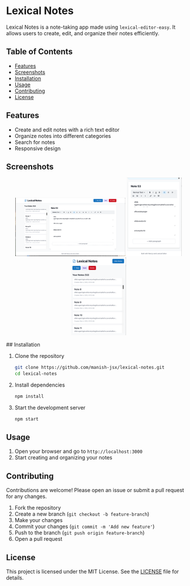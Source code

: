 # Lexical Notes

Lexical Notes is a note-taking app made using `lexical-editor-easy`. It allows users to create, edit, and organize their notes efficiently.

## Table of Contents
- [Features](#features)
- [Screenshots](#screenshots)
- [Installation](#installation)
- [Usage](#usage)
- [Contributing](#contributing)
- [License](#license)

## Features
- Create and edit notes with a rich text editor
- Organize notes into different categories
- Search for notes
- Responsive design

## Screenshots
<p align="center">
  <img src="https://raw.githubusercontent.com/manish-jsx/lexical-notes/refs/heads/main/Screenshot1.png" alt="Screenshot 1" width="300">
  
  <img src="https://raw.githubusercontent.com/manish-jsx/lexical-notes/refs/heads/main/Screenshot2.png" alt="Screenshot 2" width="150">
  
  <img src="https://raw.githubusercontent.com/manish-jsx/lexical-notes/refs/heads/main/Screenshot3.png" alt="Screenshot 3" width="150">
</p>
## Installation

1. Clone the repository
    ```bash
    git clone https://github.com/manish-jsx/lexical-notes.git
    cd lexical-notes
    ```

2. Install dependencies
    ```bash
    npm install
    ```

3. Start the development server
    ```bash
    npm start
    ```

## Usage

1. Open your browser and go to `http://localhost:3000`
2. Start creating and organizing your notes

## Contributing

Contributions are welcome! Please open an issue or submit a pull request for any changes.

1. Fork the repository
2. Create a new branch (`git checkout -b feature-branch`)
3. Make your changes
4. Commit your changes (`git commit -m 'Add new feature'`)
5. Push to the branch (`git push origin feature-branch`)
6. Open a pull request

## License

This project is licensed under the MIT License. See the [LICENSE](LICENSE) file for details.
